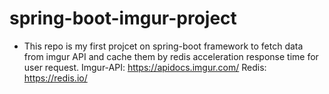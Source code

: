 # spring-boot-imgur-project
+ This repo is my first projcet on spring-boot framework to fetch data from imgur API and cache them by redis acceleration response time for user request.
  Imgur-API: https://apidocs.imgur.com/
  Redis: https://redis.io/ 
